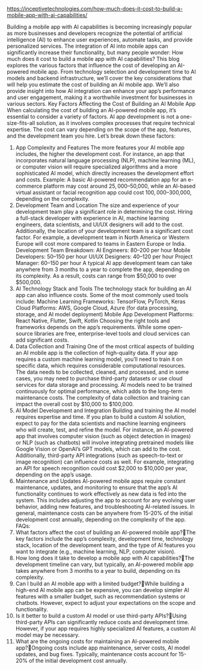 https://inceptivetechnologies.com/how-much-does-it-cost-to-build-a-mobile-app-with-ai-capabilities/

Building a mobile app with AI capabilities is becoming increasingly popular as more businesses and developers recognize the potential of artificial intelligence (AI) to enhance user experiences, automate tasks, and provide personalized services. The integration of AI into mobile apps can significantly increase their functionality, but many people wonder: How much does it cost to build a mobile app with AI capabilities?
This blog explores the various factors that influence the cost of developing an AI-powered mobile app. From technology selection and development time to AI models and backend infrastructure, we’ll cover the key considerations that will help you estimate the cost of building an AI mobile app. We’ll also provide insight into how AI integration can enhance your app’s performance and user engagement, making it a worthwhile investment for businesses in various sectors.
Key Factors Affecting the Cost of Building an AI Mobile App
When calculating the cost of building an AI-powered mobile app, it’s essential to consider a variety of factors. AI app development is not a one-size-fits-all solution, as it involves complex processes that require technical expertise. The cost can vary depending on the scope of the app, features, and the development team you hire. Let’s break down these factors:
1. App Complexity and Features
The more features your AI mobile app includes, the higher the development cost. For instance, an app that incorporates natural language processing (NLP), machine learning (ML), or computer vision will require specialized algorithms and a more sophisticated AI model, which directly increases the development effort and costs.
Example: A basic AI-powered recommendation app for an e-commerce platform may cost around $25,000–$50,000, while an AI-based virtual assistant or facial recognition app could cost $100,000–$300,000, depending on the complexity.
2. Development Team and Location
The size and experience of your development team play a significant role in determining the cost. Hiring a full-stack developer with experience in AI, machine learning engineers, data scientists, and UI/UX designers will add to the cost. Additionally, the location of your development team is a significant cost factor. For example, a development team in North America or Western Europe will cost more compared to teams in Eastern Europe or India.
Development Team Breakdown:
AI Engineers: $80–$200 per hour
Mobile Developers: $50–$150 per hour
UI/UX Designers: $40–$120 per hour
Project Manager: $60–$150 per hour
A typical AI app development team can take anywhere from 3 months to a year to complete the app, depending on its complexity. As a result, costs can range from $50,000 to over $500,000.
3. AI Technology Stack and Tools
The technology stack for building an AI app can also influence costs. Some of the most commonly used tools include:
Machine Learning Frameworks: TensorFlow, PyTorch, Keras
Cloud Platforms: AWS, Google Cloud, Azure (for data processing, storage, and AI model deployment)
Mobile App Development Platforms: React Native, Flutter, Swift, Kotlin
Choosing the right tools and frameworks depends on the app’s requirements. While some open-source libraries are free, enterprise-level tools and cloud services can add significant costs.
4. Data Collection and Training
One of the most critical aspects of building an AI mobile app is the collection of high-quality data. If your app requires a custom machine learning model, you’ll need to train it on specific data, which requires considerable computational resources. The data needs to be collected, cleaned, and processed, and in some cases, you may need to purchase third-party datasets or use cloud services for data storage and processing.
AI models need to be trained continuously for optimal performance, which adds to the long-term maintenance costs. The complexity of data collection and training can impact the overall cost by $10,000 to $100,000.
5. AI Model Development and Integration
Building and training the AI model requires expertise and time. If you plan to build a custom AI solution, expect to pay for the data scientists and machine learning engineers who will create, test, and refine the model. For instance, an AI-powered app that involves computer vision (such as object detection in images) or NLP (such as chatbots) will involve integrating pretrained models like Google Vision or OpenAI’s GPT models, which can add to the cost.
Additionally, third-party API integrations (such as speech-to-text or image recognition) can influence costs as well. For example, integrating an API for speech recognition could cost $2,000 to $10,000 per year, depending on the app’s usage.
6. Maintenance and Updates
AI-powered mobile apps require constant maintenance, updates, and monitoring to ensure that the app’s AI functionality continues to work effectively as new data is fed into the system. This includes adjusting the app to account for any evolving user behavior, adding new features, and troubleshooting AI-related issues.
In general, maintenance costs can be anywhere from 15-20% of the initial development cost annually, depending on the complexity of the app.
FAQs:
1. What factors affect the cost of building an AI-powered mobile app?The key factors include the app’s complexity, development time, technology stack, location of the development team, and the type of AI features you want to integrate (e.g., machine learning, NLP, computer vision).
2. How long does it take to develop a mobile app with AI capabilities?The development timeline can vary, but typically, an AI-powered mobile app takes anywhere from 3 months to a year to build, depending on its complexity.
3. Can I build an AI mobile app with a limited budget?While building a high-end AI mobile app can be expensive, you can develop simpler AI features with a smaller budget, such as recommendation systems or chatbots. However, expect to adjust your expectations on the scope and functionality.
4. Is it better to build a custom AI model or use third-party APIs?Using third-party APIs can significantly reduce costs and development time. However, if your app requires highly specialized AI features, a custom AI model may be necessary.
5. What are the ongoing costs for maintaining an AI-powered mobile app?Ongoing costs include app maintenance, server costs, AI model updates, and bug fixes. Typically, maintenance costs account for 15-20% of the initial development cost annually.

